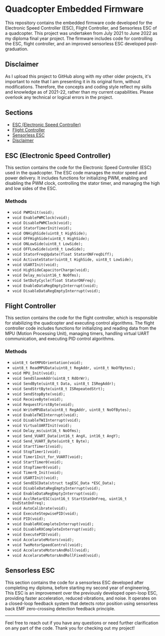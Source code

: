 # Quadcopter Embedded Firmware

This repository contains the embedded firmware code developed for the Electronic Speed Controller (ESC), Flight Controller, and Sensorless ESC of a quadcopter. This project was undertaken from July 2021 to June 2022 as my diploma final year project. The firmware includes code for controlling the ESC, flight controller, and an improved sensorless ESC developed post-graduation.

## Disclaimer

As I upload this project to GitHub along with my other older projects, it's important to note that I am presenting it in its original form, without modifications. Therefore, the concepts and coding style reflect my skills and knowledge as of 2021-22, rather than my current capabilities. Please overlook any technical or logical errors in the project.

## Sections

- [ESC (Electronic Speed Controller)](#esc-electronic-speed-controller)
- [Flight Controller](#flight-controller)
- [Sensorless ESC](#sensorless-esc)
- [Disclaimer](#disclaimer)

## ESC (Electronic Speed Controller)

This section contains the code for the Electronic Speed Controller (ESC) used in the quadcopter. The ESC code manages the motor speed and power delivery. It includes functions for initializing PWM, enabling and disabling the PWM clock, controlling the stator timer, and managing the high and low sides of the ESC.

### Methods

- `void PWMInit(void);`
- `void EnablePWMClock(void);`
- `void DisablePWMClock(void);`
- `void StatorTimerInit(void);`
- `void ONHighSide(uint8_t HighSide);`
- `void OFFHighSide(uint8_t HighSide);`
- `void ONLowSide(uint8_t LowSide);`
- `void OFFLowSide(uint8_t LowSide);`
- `void StatorFreqUpdate(float StatorONFreqDiff);`
- `void ActivateStator(uint8_t HighSide, uint8_t LowSide);`
- `void USARTInit(void);`
- `void HighSideCapacitorCharge(void);`
- `void Delay_ms(uint16_t NoOfms);`
- `void SetDutyCycle(float StatorONFreq);`
- `void EnableDataRegEmptyInterrupt(void);`
- `void DisableDataRegEmptyInterrupt(void);`

## Flight Controller

This section contains the code for the flight controller, which is responsible for stabilizing the quadcopter and executing control algorithms. The flight controller code includes functions for initializing and reading data from the MPU (Motion Processing Unit), managing timers, handling virtual UART communication, and executing PID control algorithms.

### Methods

- `uint8_t GetMPUOrientation(void);`
- `uint8_t ReadMPUData(uint8_t RegAddr, uint8_t NoOfBytes);`
- `void MPU_Init(void);`
- `void SendSlaveAddr(uint8_t RdOrWr);`
- `void SendByte(uint8_t Data, uint8_t ISRegAddr);`
- `void SendStrtByte(uint8_t ISRepeatedStrt);`
- `void SendStopByte(void);`
- `void ReceiveByte(void);`
- `void RequestFirstByte(void);`
- `void WriteMPUData(uint8_t RegAddr, uint8_t NoOfBytes);`
- `void EnableTWIInterrupt(void);`
- `void DisableTWIInterrupt(void);`
- `void VirtualUARTInit(void);`
- `void Delay_ms(uint16_t NoOfms);`
- `void Send_VUART_Data(int16_t AngX, int16_t AngY);`
- `void Send_VUART_Byte(uint8_t Byte);`
- `void StartTimer1(void);`
- `void StopTimer1(void);`
- `void Timer1Init_for_VUART(void);`
- `void StartTimer0(void);`
- `void StopTimer0(void);`
- `void Timer0_Init(void);`
- `void USARTInit(void);`
- `void SendESCData(struct tagESC_Data *ESC_Data);`
- `void DisableDataRegEmptyInterrupt(void);`
- `void EnableDataRegEmptyInterrupt(void);`
- `void AcclRetarESC(uint16_t StartStatOnFreq, uint16_t EndStatOnFreq);`
- `void AutoCalibrate(void);`
- `void ExecuteStepwisePID(void);`
- `void PID(void);`
- `void EnableRXCompleteInterrupt(void);`
- `void DisableRXCompleteInterrupt(void);`
- `void ExecutePID(void);`
- `void AccelarateMotors(void);`
- `void TwoMotorSpeedControl(void);`
- `void AccelarateMotorsAndRoll(void);`
- `void AccelarateMotorsAndRollFixed(void);`

## Sensorless ESC

This section contains the code for a sensorless ESC developed after completing my diploma, before starting my second year of engineering. This ESC is an improvement over the previously developed open-loop ESC, providing faster acceleration, reduced vibrations, and noise. It operates on a closed-loop feedback system that detects rotor position using sensorless back EMF zero-crossing detection feedback principle.

---

Feel free to reach out if you have any questions or need further clarification on any part of the code. Thank you for checking out my project!
